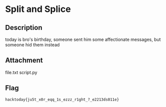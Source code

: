 # Split and Splice


## Description
today is bro's birthday, someone sent him some affectionate messages, but someone hid them instead

## Attachment
file.txt
script.py

## Flag
`hacktoday{ju5t_x0r_eqq_1s_ezzz_r1ght_?_e2213ds011e}`

